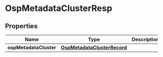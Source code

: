 # OspMetadataClusterResp

## Properties
Name | Type | Description | Notes
------------ | ------------- | ------------- | -------------
**ospMetadataCluster** | [**OspMetadataClusterRecord**](OspMetadataClusterRecord.md) |  |  [optional]

